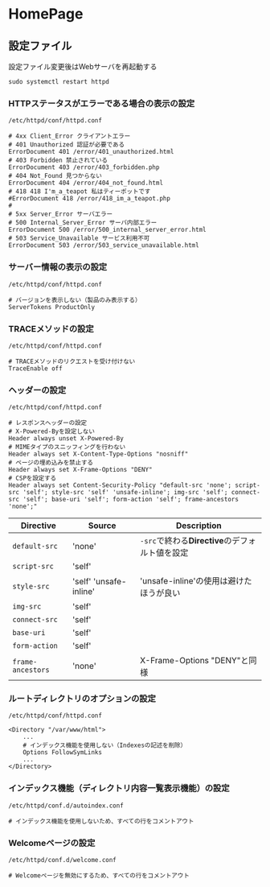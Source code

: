 # HomePage

## 設定ファイル 

設定ファイル変更後はWebサーバを再起動する

```
sudo systemctl restart httpd
```

### HTTPステータスがエラーである場合の表示の設定

```
/etc/httpd/conf/httpd.conf

# 4xx Client_Error クライアントエラー
# 401 Unauthorized 認証が必要である
ErrorDocument 401 /error/401_unauthorized.html
# 403 Forbidden 禁止されている
ErrorDocument 403 /error/403_forbidden.php
# 404 Not_Found 見つからない
ErrorDocument 404 /error/404_not_found.html
# 418 418 I'm_a_teapot 私はティーポットです
#ErrorDocument 418 /error/418_im_a_teapot.php
#
# 5xx Server_Error サーバエラー
# 500 Internal_Server_Error サーバ内部エラー
ErrorDocument 500 /error/500_internal_server_error.html
# 503 Service_Unavailable サービス利用不可
ErrorDocument 503 /error/503_service_unavailable.html
```

### サーバー情報の表示の設定

```
/etc/httpd/conf/httpd.conf

# バージョンを表示しない（製品のみ表示する）
ServerTokens ProductOnly
```

### TRACEメソッドの設定

```
/etc/httpd/conf/httpd.conf

# TRACEメソッドのリクエストを受け付けない
TraceEnable off
```

### ヘッダーの設定

```
/etc/httpd/conf/httpd.conf

# レスポンスヘッダーの設定
# X-Powered-Byを設定しない
Header always unset X-Powered-By
# MIMEタイプのスニッフィングを行わない
Header always set X-Content-Type-Options "nosniff"
# ページの埋め込みを禁止する
Header always set X-Frame-Options "DENY"
# CSPを設定する
Header always set Content-Security-Policy "default-src 'none'; script-src 'self'; style-src 'self' 'unsafe-inline'; img-src 'self'; connect-src 'self'; base-uri 'self'; form-action 'self'; frame-ancestors 'none';"
```

| Directive | Source | Description |
| --- | --- | --- |
| `default-src` | 'none' | `-src`で終わる**Directive**のデフォルト値を設定 |
| `script-src ` | 'self' |  |
| `style-src` | 'self' 'unsafe-inline' | 'unsafe-inline'の使用は避けたほうが良い |
| `img-src` | 'self' |  |
| `connect-src` | 'self' |  |
| `base-uri` | 'self' |  |
| `form-action` | 'self' |  |
| `frame-ancestors` | 'none' | X-Frame-Options "DENY"と同様 |

### ルートディレクトリのオプションの設定

```
/etc/httpd/conf/httpd.conf

<Directory "/var/www/html">
    ...
    # インデックス機能を使用しない（Indexesの記述を削除）
    Options FollowSymLinks
    ...
</Directory>
```

### インデックス機能（ディレクトリ内容一覧表示機能）の設定

```
/etc/httpd/conf.d/autoindex.conf

# インデックス機能を使用しないため、すべての行をコメントアウト
```

### Welcomeページの設定

```
/etc/httpd/conf.d/welcome.conf

# Welcomeページを無効にするため、すべての行をコメントアウト
```

